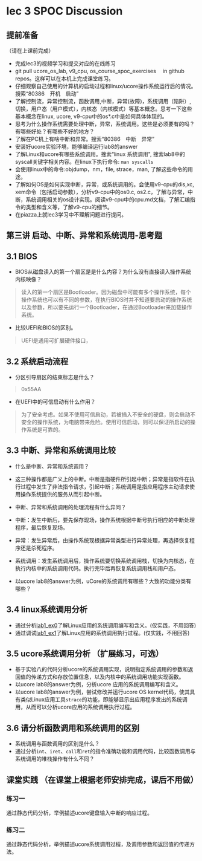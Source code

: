 # lec 3 SPOC Discussion

## **提前准备**
（请在上课前完成）


 - 完成lec3的视频学习和提交对应的在线练习
 - git pull ucore_os_lab, v9_cpu, os_course_spoc_exercises  　in github repos。这样可以在本机上完成课堂练习。
 - 仔细观察自己使用的计算机的启动过程和linux/ucore操作系统运行后的情况。搜索“80386　开机　启动”
 - 了解控制流，异常控制流，函数调用,中断，异常(故障)，系统调用（陷阱）,切换，用户态（用户模式），内核态（内核模式）等基本概念。思考一下这些基本概念在linux, ucore, v9-cpu中的os*.c中是如何具体体现的。
 - 思考为什么操作系统需要处理中断，异常，系统调用。这些是必须要有的吗？有哪些好处？有哪些不好的地方？
 - 了解在PC机上有啥中断和异常。搜索“80386　中断　异常”
 - 安装好ucore实验环境，能够编译运行lab8的answer
 - 了解Linux和ucore有哪些系统调用。搜索“linux 系统调用", 搜索lab8中的syscall关键字相关内容。在linux下执行命令: ```man syscalls```
 - 会使用linux中的命令:objdump，nm，file, strace，man, 了解这些命令的用途。
 - 了解如何OS是如何实现中断，异常，或系统调用的。会使用v9-cpu的dis,xc, xem命令（包括启动参数），分析v9-cpu中的os0.c, os2.c，了解与异常，中断，系统调用相关的os设计实现。阅读v9-cpu中的cpu.md文档，了解汇编指令的类型和含义等，了解v9-cpu的细节。
 - 在piazza上就lec3学习中不理解问题进行提问。

## 第三讲 启动、中断、异常和系统调用-思考题

## 3.1 BIOS
-  BIOS从磁盘读入的第一个扇区是是什么内容？为什么没有直接读入操作系统内核映像？

> 读入的第一个扇区是Bootloader。因为磁盘中可能有多个操作系统，每个操作系统也可以有不同的参数，在执行BIOS时并不知道要启动的操作系统以及参数，所以要先运行一个Bootloader，在通过Bootloader来加载操作系统。

- 比较UEFI和BIOS的区别。

> UEFI是通用可扩展硬件接口，

## 3.2 系统启动流程

- 分区引导扇区的结束标志是什么？

> 0x55AA

- 在UEFI中的可信启动有什么作用？

> 为了安全考虑。如果不使用可信启动，若被插入不安全的硬盘，则会启动不安全的操作系统，为电脑带来危险。使用可信启动，则可以保证所启动的操作系统是可靠的。

## 3.3 中断、异常和系统调用比较
- 什么是中断、异常和系统调用？

- 这三种操作都是广义上的中断。中断是指硬件所引起中断；异常是指软件在执行过程中发生了非法指令请求，引起中断；系统调用是指应用程序主动请求使用操作系统提供的服务从而引起中断。

-  中断、异常和系统调用的处理流程有什么异同？

- 中断：发生中断后，要先保存现场，操作系统根据中断号执行相应的中断处理程序，最后恢复现场。
- 异常：发生异常后，由操作系统现根据异常类型进行异常处理，再选择恢复程序还是杀死程序。
- 系统调用：发生系统调用后，操作系统要切换系统调用栈，切换为内核态，在执行内核中的系统调用代码。执行完毕后再恢复系统调用栈和用户态。

- 以ucore lab8的answer为例，uCore的系统调用有哪些？大致的功能分类有哪些？

## 3.4 linux系统调用分析
-  通过分析[lab1_ex0](https://github.com/chyyuu/ucore_lab/blob/master/related_info/lab1/lab1-ex0.md)了解Linux应用的系统调用编写和含义。(仅实践，不用回答)
- 通过调试[lab1_ex1](https://github.com/chyyuu/ucore_lab/blob/master/related_info/lab1/lab1-ex1.md)了解Linux应用的系统调用执行过程。(仅实践，不用回答)


## 3.5 ucore系统调用分析 （扩展练习，可选）
-  基于实验八的代码分析ucore的系统调用实现，说明指定系统调用的参数和返回值的传递方式和存放位置信息，以及内核中的系统调用功能实现函数。
- 以ucore lab8的answer为例，分析ucore 应用的系统调用编写和含义。
- 以ucore lab8的answer为例，尝试修改并运行ucore OS kernel代码，使其具有类似Linux应用工具`strace`的功能，即能够显示出应用程序发出的系统调用，从而可以分析ucore应用的系统调用执行过程。

 
## 3.6 请分析函数调用和系统调用的区别
- 系统调用与函数调用的区别是什么？
- 通过分析`int`、`iret`、`call`和`ret`的指令准确功能和调用代码，比较函数调用与系统调用的堆栈操作有什么不同？


## 课堂实践 （在课堂上根据老师安排完成，课后不用做）
### 练习一
通过静态代码分析，举例描述ucore键盘输入中断的响应过程。

### 练习二
通过静态代码分析，举例描述ucore系统调用过程，及调用参数和返回值的传递方法。
